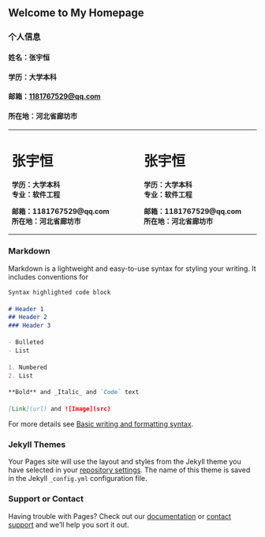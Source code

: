 ## Welcome to My Homepage
### 个人信息
#### 姓名：张宇恒
#### 学历：大学本科
#### 邮箱：1181767529@qq.com
#### 所在地：河北省廊坊市

<table border="0">
  <tr>
    <td width="55%">
      <h1>张宇恒</h1>
      <p><b>学历：大学本科<br>专业：软件工程</b></p>
      <p><b>邮箱：1181767529@qq.com<br>所在地：河北省廊坊市</b></p>
    </td>
    <td width="75%">
      <h1>张宇恒</h1>
      <p><b>学历：大学本科<br>专业：软件工程</b></p>
      <p><b>邮箱：1181767529@qq.com<br>所在地：河北省廊坊市</b></p>
    </td>
    <td width="35%">
      <img src="/zyh.jpg" width="100%">      
    </td>
  </tr>
</table>


### Markdown
Markdown is a lightweight and easy-to-use syntax for styling your writing. It includes conventions for

```markdown
Syntax highlighted code block

# Header 1
## Header 2
### Header 3

- Bulleted
- List

1. Numbered
2. List

**Bold** and _Italic_ and `Code` text

[Link](url) and ![Image](src)
```

For more details see [Basic writing and formatting syntax](https://docs.github.com/en/github/writing-on-github/getting-started-with-writing-and-formatting-on-github/basic-writing-and-formatting-syntax).


### Jekyll Themes

Your Pages site will use the layout and styles from the Jekyll theme you have selected in your [repository settings](https://github.com/NirvanaZYH/NirvanaZYH.github.io/settings/pages). The name of this theme is saved in the Jekyll `_config.yml` configuration file.

### Support or Contact

Having trouble with Pages? Check out our [documentation](https://docs.github.com/categories/github-pages-basics/) or [contact support](https://support.github.com/contact) and we’ll help you sort it out.
